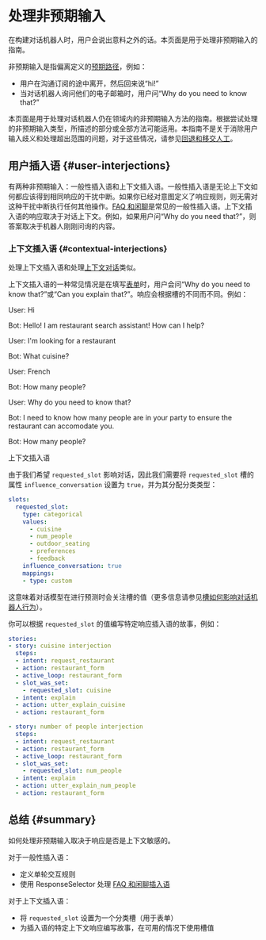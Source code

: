 # 处理非预期输入

在构建对话机器人时，用户会说出意料之外的话。本页面是用于处理非预期输入的指南。

非预期输入是指偏离定义的[预期路径](glossary.md#happy--unhappy-paths)，例如：

- 用户在沟通订阅的途中离开，然后回来说“hi!”
- 当对话机器人询问他们的电子邮箱时，用户问“Why do you need to know that?”

本页面是用于处理对话机器人仍在领域内的非预期输入方法的指南。根据尝试处理的非预期输入类型，所描述的部分或全部方法可能适用。本指南不是关于消除用户输入歧义和处理超出范围的问题，对于这些情况，请参见[回退和移交人工](fallback-handoff.md)。

## 用户插入语 {#user-interjections}

有两种非预期输入：一般性插入语和上下文插入语。一般性插入语是无论上下文如何都应该得到相同响应的干扰中断。如果你已经对意图定义了响应规则，则无需对这种干扰中断执行任何其他操作。[FAQ 和闲聊](chitchat-faqs.md)是常见的一般性插入语。上下文插入语的响应取决于对话上下文。例如，如果用户问“Why do you need that?”，则答案取决于机器人刚刚问询的内容。

### 上下文插入语 {#contextual-interjections}

处理上下文插入语和处理[上下文对话](contextual-conversations.md)类似。

上下文插入语的一种常见情况是在填写[表单](forms.md)时，用户会问“Why do you need to know that?”或“Can you explain that?”。响应会根据槽的不同而不同。例如：

<div class="md-chat"><div class="chat-container"><div class="chat-input chat-item stack-xs"><p class="chat-bubble"><span class="sr-only">User: </span><span class="content">Hi</span></p></div><div class="chat-output chat-item stack-xs"><p class="chat-bubble"><span class="sr-only">Bot: </span><span class="content">Hello! I am restaurant search assistant! How can I help?</span></p></div><div class="chat-input chat-item stack-xs"><p class="chat-bubble"><span class="sr-only">User: </span><span class="content">I'm looking for a restaurant</span></p></div><div class="chat-output chat-item stack-xs"><p class="chat-bubble"><span class="sr-only">Bot: </span><span class="content">What cuisine?</span></p></div><div class="chat-input chat-item stack-xs"><p class="chat-bubble"><span class="sr-only">User: </span><span class="content">French</span></p></div><div class="chat-output chat-item stack-xs"><p class="chat-bubble"><span class="sr-only">Bot: </span><span class="content">How many people?</span></p></div><div class="chat-input chat-item stack-xs"><p class="chat-bubble"><span class="sr-only">User: </span><span class="content">Why do you need to know that?</span></p></div><div class="chat-output chat-item stack-xs"><p class="chat-bubble"><span class="sr-only">Bot: </span><span class="content">I need to know how many people are in your party to ensure the restaurant can accomodate you.</span></p></div><div class="chat-output chat-item stack-xs"><p class="chat-bubble"><span class="sr-only">Bot: </span><span class="content">How many people?</span></p></div></div><figcaption>上下文插入语</figcaption></div>

由于我们希望 `requested_slot` 影响对话，因此我们需要将 `requested_slot` 槽的属性 `influence_conversation` 设置为 `true`，并为其分配分类类型：

```yaml title='domain.yml'
slots:
  requested_slot:
    type: categorical
    values:
      - cuisine
      - num_people
      - outdoor_seating
      - preferences
      - feedback
    influence_conversation: true
    mappings:
    - type: custom
```

这意味着对话模型在进行预测时会关注槽的值（更多信息请参见[槽如何影响对话机器人行为](domain.md#slots-and-conversation-behavior)）。

你可以根据 `requested_slot` 的值编写特定响应插入语的故事，例如：

```yaml title='stories.yml'
stories:
- story: cuisine interjection
  steps:
  - intent: request_restaurant
  - action: restaurant_form
  - active_loop: restaurant_form
  - slot_was_set:
    - requested_slot: cuisine
  - intent: explain
  - action: utter_explain_cuisine
  - action: restaurant_form

- story: number of people interjection
  steps:
  - intent: request_restaurant
  - action: restaurant_form
  - active_loop: restaurant_form
  - slot_was_set:
    - requested_slot: num_people
  - intent: explain
  - action: utter_explain_num_people
  - action: restaurant_form
```

## 总结 {#summary}

如何处理非预期输入取决于响应是否是上下文敏感的。

对于一般性插入语：

- 定义单轮交互规则
- 使用 ResponseSelector 处理 [FAQ 和闲聊插入语](chitchat-faqs.md)

对于上下文插入语：

- 将 `requested_slot` 设置为一个分类槽（用于表单）
- 为插入语的特定上下文响应编写故事，在可用的情况下使用槽值
